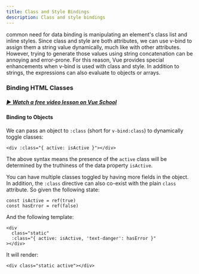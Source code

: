 ```yaml
---
title: Class and Style Bindings
description: Class and style bindings
---
```


common need for data binding is manipulating an element's class list and inline styles. Since class and style are both attributes, we can use v-bind to assign them a string value dynamically, much like with other attributes. However, trying to generate those values using string concatenation can be annoying and error-prone. For this reason, Vue provides special enhancements when v-bind is used with class and style. In addition to strings, the expressions can also evaluate to objects or arrays.

### Binding HTML Classes

##### [▶️ Watch a free video lesson on Vue School](https://vueschool.io/lessons/vue-fundamentals-capi-dynamic-css-classes-with-vue?friend=vuejs)

#### Binding to Objects​
We can pass an object to `:class` (short for `v-bind:class`) to dynamically toggle classes:

```
<div :class="{ active: isActive }"></div>
```

The above syntax means the presence of the `active` class will be determined by the truthiness of the data property `isActive`.

You can have multiple classes toggled by having more fields in the object. In addition, the `:class` directive can also co-exist with the plain `class` attribute. So given the following state:

```
const isActive = ref(true)
const hasError = ref(false)
```

And the following template:

```
<div
  class="static"
  :class="{ active: isActive, 'text-danger': hasError }"
></div>
```

It will render:

```
<div class="static active"></div>
```